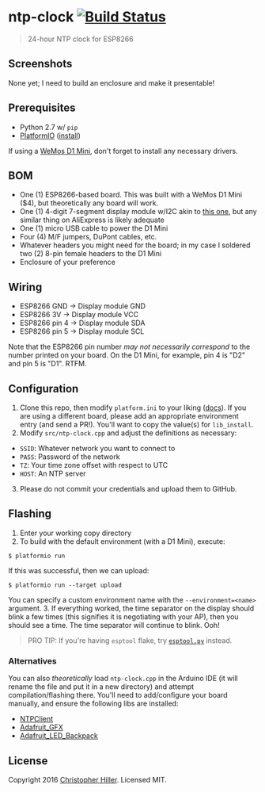# ntp-clock [![Build Status](https://travis-ci.org/boneskull/ntp-clock.svg)](https://travis-ci.org/boneskull/ntp-clock)

> 24-hour NTP clock for ESP8266

## Screenshots

None yet; I need to build an enclosure and make it presentable!

## Prerequisites

- Python 2.7 w/ `pip`
- [PlatformIO](http://platformio.org) ([install](http://platformio.org/#!/get-started))

If using a [WeMos D1 Mini](http://www.wemos.cc/wiki/doku.php?id=en:d1_mini), don't forget to install any necessary drivers.

## BOM

- One (1) ESP8266-based board.  This was built with a WeMos D1 Mini ($4), but theoretically any board will work.
- One (1) 4-digit 7-segment display module w/I2C akin to [this one](https://www.adafruit.com/products/878), but any similar thing on AliExpress is likely adequate
- One (1) micro USB cable to power the D1 Mini
- Four (4) M/F jumpers, DuPont cables, etc.
- Whatever headers you might need for the board; in my case I soldered two (2) 8-pin female headers to the D1 Mini
- Enclosure of your preference

## Wiring

- ESP8266 GND -> Display module GND
- ESP8266 3V -> Display module VCC
- ESP8266 pin 4 -> Display module SDA
- ESP8266 pin 5 -> Display module SCL

Note that the ESP8266 pin number *may not necessarily correspond* to the number printed on your board.  On the D1 Mini, for example, pin 4 is "D2" and pin 5 is "D1".  RTFM.

## Configuration

1.  Clone this repo, then modify `platform.ini` to your liking ([docs](http://docs.platformio.org/en/latest/projectconf.html)).  If you are using a different board, please add an appropriate environment entry (and send a PR!).  You'll want to copy the value(s) for `lib_install`.
2.  Modify `src/ntp-clock.cpp` and adjust the definitions as necessary:

  - `SSID`: Whatever network you want to connect to
  - `PASS`: Password of the network
  - `TZ`: Your time zone offset with respect to UTC
  - `HOST`: An NTP server
  
3.   Please do not commit your credentials and upload them to GitHub.

## Flashing

1. Enter your working copy directory
2. To build with the default environment (with a D1 Mini), execute:

  ```shell
  $ platformio run
  ```
  
  If this was successful, then we can upload:
  
  ```shell
  $ platformio run --target upload
  ```
  
  You can specify a custom environment name with the `--environment=<name>` argument.
3. If everything worked, the time separator on the display should blink a few times (this signifies it is negotiating with your AP), then you should see a time.  The time separator will continue to blink.  Ooh!

> PRO TIP: If you're having `esptool` flake, try [`esptool.py`](https://github.com/themadinventor/esptool) instead.

### Alternatives

You can also *theoretically* load `ntp-clock.cpp` in the Arduino IDE (it will rename the file and put it in a new directory) and attempt compilation/flashing there.  You'll need to add/configure your board manually, and ensure the following libs are installed:

  - [NTPClient](https://github.com/FWeinb/NTPClient)
  - [Adafruit_GFX](https://github.com/adafruit/Adafruit_GFX)
  - [Adafruit_LED_Backpack](https://github.com/adafruit/Adafruit_LED_Backpack)
  
## License

Copyright 2016 [Christopher Hiller](https://boneskull.com).  Licensed MIT.
